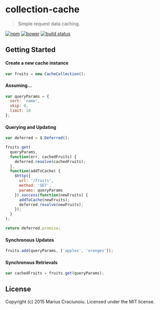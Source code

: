 collection-cache
================

> Simple request data caching.

[![npm](https://img.shields.io/npm/v/collection-cache.svg)](https://www.npmjs.com/package/collection-cache)
[![bower](https://img.shields.io/bower/v/collection-cache.svg)](https://github.com/mariusc23/collection-cache)
[![build status](https://travis-ci.org/mariusc23/collection-cache.svg)](https://travis-ci.org/mariusc23/collection-cache)

## Getting Started

#### Create a new cache instance

```js
var fruits = new CacheCollection();
```

#### Assuming...
```js
var queryParams = {
  sort: 'name',
  skip: 0,
  limit: 10
};
```

#### Querying and Updating
```js
var deferred = $.Deferred();

fruits.get(
  queryParams,
  function(err, cachedFruits) {
    deferred.resolve(cachedFruits);
  },
  function(addToCache) {
    $http({
      url: '/fruits',
      method: 'GET',
      params: queryParams
    }).success(function(newFruits) {
      addToCache(newFruits);
      deferred.resolve(newFruits);
    });
  }
);

return deferred.promise;
```

#### Synchronous Updates
```js
fruits.add(queryParams, ['apples', 'oranges']);
```

#### Synchronous Retrievals
```js
var cachedFruits = fruits.get(queryParams);
```

## License
Copyright (c) 2015 Marius Craciunoiu. Licensed under the MIT license.
